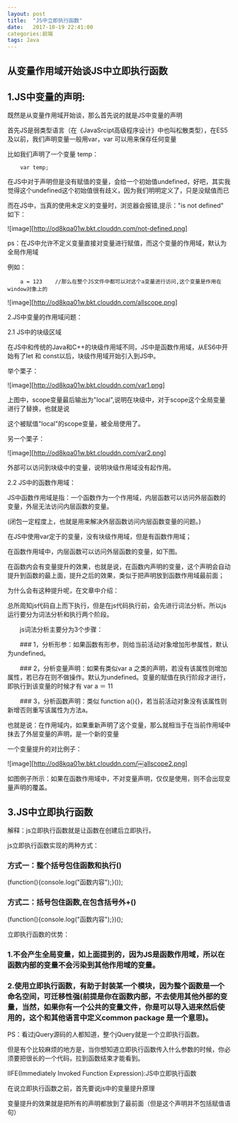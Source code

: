 ```yaml
---
layout: post
title:  "JS中立即执行函数"
date:   2017-10-19 22:41:00
categories:前端
tags: Java
---
```

## 从变量作用域开始谈JS中立即执行函数

## 1.JS中变量的声明:

既然是从变量作用域开始谈，那么首先说的就是JS中变量的声明

首先JS是弱类型语言（在《JavaSrcipt高级程序设计》中也叫松散类型），在ES5及以前，我们声明变量一般用var，var 可以用来保存任何变量

比如我们声明了一个变量 temp：

```
    var temp;
```
在JS中对于声明但是没有赋值的变量，会给一个初始值undefined，好吧，其实我觉得这个undefined这个初始值很有歧义，因为我们明明定义了，只是没赋值而已

而在JS中，当真的使用未定义的变量时，浏览器会报错,提示："is not defined" 如下：

![image][http://od8kqa01w.bkt.clouddn.com/not-defined.png]

ps：在JS中允许不定义变量直接对变量进行赋值，而这个变量的作用域，默认为全局作用域

例如：

```
    a = 123    //那么在整个JS文件中都可以对这个a变量进行访问,这个变量是作用在window对象上的
```

![image][http://od8kqa01w.bkt.clouddn.com/allscope.png]

2.JS中变量的作用域问题：

2.1 JS中的块级区域

在JS中和传统的Java和C++的块级作用域不同，JS中是函数作用域，从ES6中开始有了let 和 const以后，块级作用域开始引入到JS中。

举个栗子：

![image][http://od8kqa01w.bkt.clouddn.com/var1.png]

上图中，scope变量最后输出为"local",说明在块级中，对于scope这个全局变量进行了替换，也就是说

这个被赋值"local"的scope变量，被全局使用了。

另一个栗子：

![image][http://od8kqa01w.bkt.clouddn.com/var2.png]

外部可以访问到块级中的变量，说明块级作用域没有起作用。

2.2 JS中的函数作用域：

JS中函数作用域是指：一个函数作为一个作用域，内层函数可以访问外层函数的变量，外层无法访问内层函数的变量。

(闭包一定程度上，也就是用来解决外层函数访问内层函数变量的问题。)

在JS中使用var定于的变量，没有块级作用域，但是有函数作用域；

在函数作用域中，内层函数可以访问外层函数的变量，如下图。



在函数内会有变量提升的效果，也就是说，在函数内声明的变量，这个声明会自动提升到函数的最上面，提升之后的效果，类似于把声明放到函数作用域最前面；





为什么会有这种提升呢，在文章中介绍：

总所周知js代码自上而下执行，但是在js代码执行前，会先进行词法分析。所以js运行要分为词法分析和执行两个阶段。

　　js词法分析主要分为3个步骤：

　　### 1，分析形参：如果函数有形参，则给当前活动对象增加形参属性，默认为undefined。

　　### 2，分析变量声明：如果有类似var a  之类的声明，若没有该属性则增加属性，若已存在则不做操作。默认为undefined。变量的赋值在执行阶段才进行，即执行到该变量的时候才有 var a ＝ 11

　　### 3，分析函数声明：类似 function a(){}，若当前活动对象没有该属性则新增否则重写该属性为方法a。

也就是说：在作用域内，如果重新声明了这个变量，那么就相当于在当前作用域中抹去了外层变量的声明，是一个新的变量

一个变量提升的对比例子：

![image][http://od8kqa01w.bkt.clouddn.com/￼allscope2.png]


如图例子所示：如果在函数作用域中，不对变量声明，仅仅是使用，则不会出现变量声明的覆盖。

## 3.JS中立即执行函数

解释：js立即执行函数就是让函数在创建后立即执行。

js立即执行函数实现的两种方式：

### 方式一：整个括号包住函数和执行()

(function(){console.log("函数内容");}()); 

### 方式二：括号包住函数,在包含括号外+()

(function(){console.log("函数内容");})(); 

立即执行函数的优势：

### 1.不会产生全局变量，如上面提到的，因为JS是函数作用域，所以在函数内部的变量不会污染到其他作用域的变量。

### 2.使用立即执行函数，有助于封装某一个模块，因为整个函数是一个命名空间，可迁移性强(前提是你在函数内部，不去使用其他外部的变量，当然，如果你有一个公共的变量文件，你是可以导入进来然后使用的，这个和其他语言中定义common package 是一个意思)。

PS：看过jQuery源码的人都知道，整个jQuery就是一个立即执行函数。

但是有个比较麻烦的地方是，当你想知道立即执行函数传入什么参数的时候，你必须要把很长的一个代码，拉到函数结束才能看到。



IIFE(Immediately Invoked Function Expression):JS中立即执行函数

在说立即执行函数之前，首先要说js中的变量提升原理

变量提升的效果就是把所有的声明都放到了最前面（但是这个声明并不包括赋值语句）


